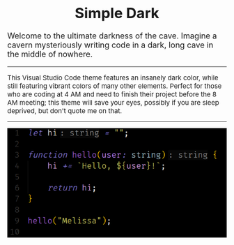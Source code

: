 <h1 style="text-align: center; font-size: 33px;">
    Simple Dark
</h1>

<p style="font-size: 18px;">
    Welcome to the ultimate darkness of the cave. Imagine a cavern mysteriously writing code in a dark, long cave in the middle of nowhere.
</p>

<hr>

<p style="font-size: 15px;">
    This Visual Studio Code theme features an insanely dark color, while still featuring vibrant colors of many other elements. Perfect for those who are coding at 4 AM and need to finish their project before the 8 AM meeting; this theme will save your eyes, possibly if you are sleep deprived, but don't quote me on that.
</p>

<hr>

![Theme preview](./screenshots/display.png)

<!-- ## Working with Markdown

You can author your README using Visual Studio Code. Here are some useful editor keyboard shortcuts:

* Split the editor (`Cmd+\` on macOS or `Ctrl+\` on Windows and Linux).
* Toggle preview (`Shift+Cmd+V` on macOS or `Shift+Ctrl+V` on Windows and Linux).
* Press `Ctrl+Space` (Windows, Linux, macOS) to see a list of Markdown snippets.

## For more information

* [Visual Studio Code's Markdown Support](http://code.visualstudio.com/docs/languages/markdown)
* [Markdown Syntax Reference](https://help.github.com/articles/markdown-basics/)

**Enjoy!** -->
